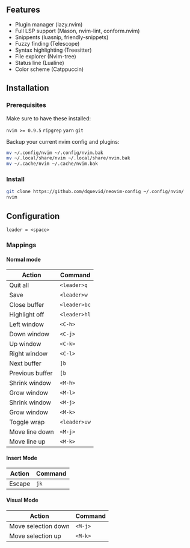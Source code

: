 ## Features

-   Plugin manager (lazy.nvim)
-   Full LSP support (Mason, nvim-lint, conform.nvim)
-   Snippents (luasnip, friendly-snippets)
-   Fuzzy finding (Telescope)
-   Syntax highlighting (Treesitter)
-   File explorer (Nvim-tree)
-   Status line (Lualine)
-   Color scheme (Catppuccin)

## Installation

### Prerequisites

Make sure to have these installed:

`nvim >= 0.9.5`
`ripgrep`
`yarn`
`git`

Backup your current nvim config and plugins:

```sh
mv ~/.config/nvim ~/.config/nvim.bak
mv ~/.local/share/nvim ~/.local/share/nvim.bak
mv ~/.cache/nvim ~/.cache/nvim.bak
```

### Install

```sh
git clone https://github.com/dquevid/neovim-config ~/.config/nvim/
nvim
```

## Configuration

    leader = <space>

### Mappings

#### Normal mode

| Action          | Command      |
| --------------- | ------------ |
| Quit all        | `<leader>q`  |
| Save            | `<leader>w`  |
| Close buffer    | `<leader>bc` |
| Highlight off   | `<leader>hl` |
| Left window     | `<C-h>`      |
| Down window     | `<C-j>`      |
| Up window       | `<C-k>`      |
| Right window    | `<C-l>`      |
| Next buffer     | `]b`         |
| Previous buffer | `[b`         |
| Shrink window   | `<M-h>`      |
| Grow window     | `<M-l>`      |
| Shrink window   | `<M-j>`      |
| Grow window     | `<M-k>`      |
| Toggle wrap     | `<leader>uw` |
| Move line down  | `<M-j>`      |
| Move line up    | `<M-k>`      |

#### Insert Mode

| Action | Command |
| ------ | ------- |
| Escape | `jk`    |

#### Visual Mode

| Action              | Command |
| ------------------- | ------- |
| Move selection down | `<M-j>` |
| Move selection up   | `<M-k>` |

